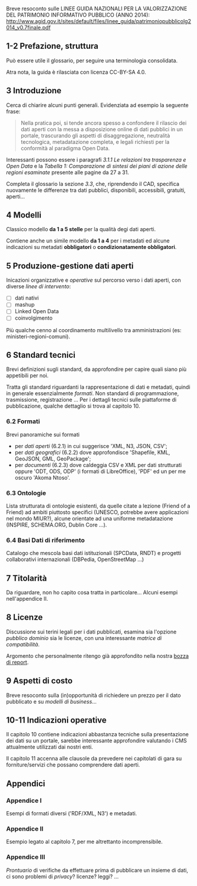 Breve resoconto sulle LINEE GUIDA NAZIONALI PER LA VALORIZZAZIONE DEL PATRIMONIO INFORMATIVO PUBBLICO (ANNO 2014): http://www.agid.gov.it/sites/default/files/linee_guida/patrimoniopubblicolg2014_v0.7finale.pdf

## 1-2 Prefazione, struttura

Può essere utile il glossario, per seguire una terminologia consolidata.

Atra nota, la guida è rilasciata con licenza CC-BY-SA 4.0.

## 3 Introduzione

Cerca di chiarire alcuni punti generali. Evidenziata ad esempio la seguente frase:

> Nella pratica poi, si tende ancora spesso a confondere il rilascio dei dati aperti con la messa a disposizione online di dati pubblici in un portale, trascurando gli aspetti di disaggregazione, neutralità tecnologica, metadatazione completa, e legali richiesti per la conformità al paradigma Open Data.

Interessanti possono essere i paragrafi *3.1.1 Le relazioni tra trasparenza e Open Data* e la *Tabella 1: Comparazione di sintesi dei piani di azione delle regioni esaminate* presente alle pagine da 27 a 31.

Completa il glossario la sezione *3.3*, che, riprendendo il CAD, specifica nuovamente le differenze tra dati pubblici, disponibili, accessibili, gratuiti, aperti...

## 4 Modelli

Classico modello **da 1 a 5 stelle** per la qualità degi dati aperti.

Contiene anche un simile modello **da 1 a 4** per i metadati ed alcune indicazioni su metadati **obbligatori** o **condizionatamente obbligatori**.

## 5 Produzione-gestione dati aperti

Inicazioni organizzative e *operative* sul percorso verso i dati aperti, con diverse *linee di intervento*:

- [ ] dati nativi
- [ ] mashup
- [ ] Linked Open Data
- [ ] coinvolgimento

Più qualche cenno al coordinamento multilivello tra amministrazioni (es: ministeri-regioni-comuni).

## 6 Standard tecnici

Brevi definizioni sugli standard, da approfondire per capire quali siano più appetibili per noi.

Tratta gli standard riguardanti la rappresentazione di dati e metadati, quindi in generale essenzialmente *formati*. Non standard di programmazione, trasmissione, registrazione ... Per i dettagli tecnici sulle piattaforme di pubblicazione, qualche dettaglio si trova al capitolo 10.

### 6.2 Formati

Brevi panoramiche sui formati

- per *dati aperti* (6.2.1) in cui suggerisce 'XML, N3, JSON, CSV';
- per *dati geografici* (6.2.2) dove approfondisce 'Shapefile, KML, GeoJSON, GML, GeoPackage';
- per *documenti* (6.2.3) dove caldeggia CSV e XML per dati strutturati oppure 'ODT, ODS, ODP' (i formati di LibreOffice), 'PDF' ed un per me oscuro 'Akoma Ntoso'.

### 6.3 Ontologie

Lista strutturata di ontologie esistenti, da quelle citate a lezione (Friend of a Friend) ad ambiti piuttosto specifici (UNESCO, potrebbe avere applicazioni nel mondo MIUR?), alcune orientate ad una uniforme metadatazione (INSPIRE, SCHEMA.ORG, Dublin Core ...).

### 6.4 Basi Dati di riferimento

Catalogo che mescola basi dati istituzionali (SPCData, RNDT) e progetti collaborativi internazionali (DBPedia, OpenStreetMap ...)

## 7 Titolarità

Da riguardare, non ho capito cosa tratta in particolare... Alcuni esempi nell'appendice II.

## 8 Licenze

Discussione sui terini legali per i dati pubblicati, esamina sia l'opzione *pubblico dominio* sia le licenze, con una interessante *matrice di compatibilità*.

Argomento che personalmente ritengo già approfondito nella nostra [bozza di report](Report_I.md#licenze-per-dati-aperti).

## 9 Aspetti di costo

Breve resoconto sulla (in)opportunità di richiedere un prezzo per il dato pubblicato e su *modelli di business*...

## 10-11 Indicazioni operative

Il capitolo 10 contiene indicazioni abbastanza tecniche sulla presentazione dei dati su un portale, sarebbe interessante approfondire valutando i CMS attualmente utilizzati dai nostri enti.

Il capitolo 11 accenna alle clausole da prevedere nei capitolati di gara su forniture/servizi che possano comprendere dati aperti.

## Appendici

### Appendice I

Esempi di formati diversi ('RDF/XML, N3') e metadati. 

### Appendice II

Esempio legato al capitolo 7, per me altrettanto incomprensibile.

### Appendice III

*Prontuario* di verifiche da effettuare prima di pubblicare un insieme di dati, ci sono problemi di *privacy*? licenze? leggi? ...
